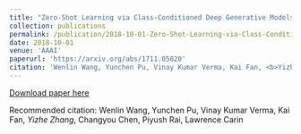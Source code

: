 ```yaml
---
title: "Zero-Shot Learning via Class-Conditioned Deep Generative Models."
collection: publications
permalink: /publication/2018-10-01-Zero-Shot-Learning-via-Class-Conditioned-Deep-Generative-Models
date: 2018-10-01
venue: 'AAAI'
paperurl: 'https://arxiv.org/abs/1711.05820'
citation: 'Wenlin Wang, Yunchen Pu, Vinay Kumar Verma, Kai Fan, <b>Yizhe Zhang</b>, Changyou Chen, Piyush Rai, Lawrence Carin'
---
```

[Download paper here](https://arxiv.org/abs/1711.05820)

Recommended citation: Wenlin Wang, Yunchen Pu, Vinay Kumar Verma, Kai Fan, *Yizhe Zhang*, Changyou Chen, Piyush Rai, Lawrence Carin